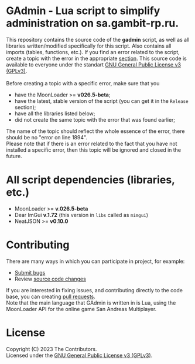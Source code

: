 # GAdmin - Lua script to simplify administration on sa.gambit-rp.ru.

This repository contains the source code of the **gadmin** script, as well as all libraries written/modified specifically for this script.
Also contains all imports (tables, functions, etc.). If you find an error related to the script, create a topic with the error in the appropriate [section](https://github.com/Vadim-Kamalov/GAdmin/issues). This source code is available to everyone under the standart [GNU General Public License v3 (GPLv3)](https://github.com/Vadim-Kamalov/GAdmin/blob/main/LICENSE).
<br><br>
Before creating a topic with a specific error, make sure that you

- have the MoonLoader >= **v026.5-beta**;
- have the latest, stable version of the script (you can get it in the `Release` section);
- have all the libraries listed below;
- did not create the same topic with the error that was found earlier;

The name of the topic should reflect the whole essence of the error, there should be no "error on line 1894".<br>
Please note that if there is an error related to the fact that you have not installed a specific error, then this topic will be ignored and closed in the future.
<br>

# All script dependencies (libraries, etc.)

- MoonLoader >= **v.026.5-beta**
- Dear ImGui **v.1.72** (this version in `libs` called as `mimgui`)
- NeatJSON >= **v0.10.0**

# Contributing

There are many ways in which you can participate in project, for example:

- [Submit bugs](https://github.com/Vadim-Kamalov/GAdmin/issues)
- Review [source code changes](https://github.com/Vadim-Kamalov/GAdmin/pulls)

If you are interested in fixing issues, and contributing directly to the code base, you can creating [pull requests](https://github.com/Vadim-Kamalov/GAdmin/compare).<br>
Note that the main language that GAdmin is written in is Lua, using the MoonLoader API for the online game San Andreas Multiplayer.
# License
Copyright (C) 2023 The Contributors.<br>
Licensed under the [GNU General Public License v3 (GPLv3)](https://github.com/Vadim-Kamalov/GAdmin/blob/main/LICENSE).
